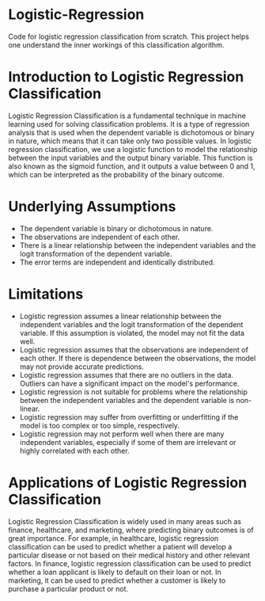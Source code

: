 # Logistic-Regression
Code for logistic regression classification from scratch. This project helps one understand the inner workings of this classification algorithm.
# Introduction to Logistic Regression Classification
Logistic Regression Classification is a fundamental technique in machine learning used for solving classification problems. It is a type of regression analysis that is used when the dependent variable is dichotomous or binary in nature, which means that it can take only two possible values. In logistic regression classification, we use a logistic function to model the relationship between the input variables and the output binary variable. This function is also known as the sigmoid function, and it outputs a value between 0 and 1, which can be interpreted as the probability of the binary outcome.

# Underlying Assumptions
- The dependent variable is binary or dichotomous in nature.
- The observations are independent of each other.
- There is a linear relationship between the independent variables and the logit transformation of the dependent variable.
- The error terms are independent and identically distributed.

# Limitations
- Logistic regression assumes a linear relationship between the independent variables and the logit transformation of the dependent variable. If this assumption is violated, the model may not fit the data well.
- Logistic regression assumes that the observations are independent of each other. If there is dependence between the observations, the model may not provide accurate predictions.
- Logistic regression assumes that there are no outliers in the data. Outliers can have a significant impact on the model's performance.
- Logistic regression is not suitable for problems where the relationship between the independent variables and the dependent variable is non-linear.
- Logistic regression may suffer from overfitting or underfitting if the model is too complex or too simple, respectively.
- Logistic regression may not perform well when there are many independent variables, especially if some of them are irrelevant or highly correlated with each other.

# Applications of Logistic Regression Classification
Logistic Regression Classification is widely used in many areas such as finance, healthcare, and marketing, where predicting binary outcomes is of great importance. For example, in healthcare, logistic regression classification can be used to predict whether a patient will develop a particular disease or not based on their medical history and other relevant factors. In finance, logistic regression classification can be used to predict whether a loan applicant is likely to default on their loan or not. In marketing, it can be used to predict whether a customer is likely to purchase a particular product or not.
